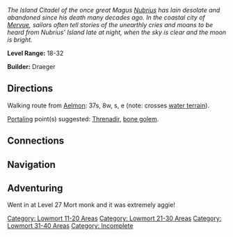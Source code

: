 *The Island Citadel of the once great Magus
[Nubrius](Nubrius.md "wikilink") has lain desolate and abandoned since
his death many decades ago. In the coastal city of
[Mervue](:Category:_Mervue.md "wikilink"), sailors often tell stories of
the unearthly cries and moans to be heard from Nubrius' Island late at
night, when the sky is clear and the moon is bright.*

**Level Range:** 18-32

**Builder:** Draeger

## Directions

Walking route from [Aelmon](Aelmon.md "wikilink"): 37s, 8w, s, e (note:
crosses [water terrain](Water_Terrain.md "wikilink")).

[Portaling](Portal.md "wikilink") point(s) suggested:
[Threnadir](Threnadir.md "wikilink"), [bone
golem](Bone_Golem.md "wikilink").

## Connections

## Navigation

## Adventuring

Went in at Level 27 Mort monk and it was extremely aggie!

[Category: Lowmort 11-20
Areas](Category:_Lowmort_11-20_Areas "wikilink") [Category: Lowmort
21-30 Areas](Category:_Lowmort_21-30_Areas "wikilink") [Category:
Lowmort 31-40 Areas](Category:_Lowmort_31-40_Areas "wikilink")
[Category: Incomplete](Category:_Incomplete "wikilink")
